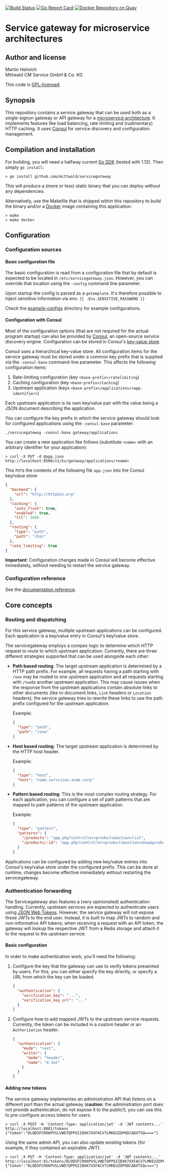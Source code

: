 [![Build Status](https://travis-ci.org/mittwald/servicegateway.svg?branch=master)](https://travis-ci.org/mittwald/servicegateway)
[![Go Report Card](https://goreportcard.com/badge/github.com/mittwald/servicegateway)](https://goreportcard.com/report/github.com/mittwald/servicegateway)
[![Docker Repository on Quay](https://quay.io/repository/mittwald/servicegateway/status "Docker Repository on Quay")](https://quay.io/repository/mittwald/servicegateway)

# Service gateway for microservice architectures

## Author and license

Martin Helmich  
Mittwald CM Service GmbH & Co. KG

This code is [GPL-licensed](LICENSE.txt).

## Synopsis

This repository contains a service gateway that can be used both as a
single-signon gateway or API gateway for a [microservice architecture][fowler-microservices].
It implements features like load balancing, rate limiting and (rudimentary) HTTP
caching. It uses [Consul][consul] for service discovery and configuration
management.

## Compilation and installation

For building, you will need a halfway current [Go SDK][go] (tested with 1.12). Then simply `go install`:

```shellsession
> go install github.com/mittwald/servicegateway
```

This will produce a (more or less) static binary that you can deploy without any
dependencies.

Alternatively, use the Makefile that is shipped within this repository to build
the binary and/or a [Docker][docker] image containing this application:

```shellsession
> make
> make docker
```

## Configuration

### Configuration sources

#### Basic configuration file

The basic configuration is read from a configuration file that by default is
expected to be located in `/etc/servicegateway.json`. However, you can override
that location using the `-config` command line parameter.

Upon startup the config is parsed as a `gotemplate`.
It's therefore possible to inject sensitive information via env: `{{ .Env.SENSITIVE_PASSWORD }}`

Check the [example-configs](example-configs) directory for example
configurations.

#### Configuration with Consul

Most of the configuration options (that are not required for the actual program
startup) can also be provided by [Consul][consul], an open-source service
discovery engine. Configuration can be stored in Consul's [key-value store][consul-kv].

Consul uses a hierarchical key-value store. All configuration items for the
service gateway must be stored under a common key prefix that is supplied via
the `-consul-base` command-line parameter. This affects the following
configuration items:

1.  Rate-limiting configuration (key `<base-prefix>/ratelimiting`)
2.  Caching configuration (key `<base-prefix>/caching`)
3.  Upstream application (keys `<base-prefix>/applications/<app-identifier>`)

Each upstream application is its own key/value pair with the value being a JSON
document describing the application.

You can configure the key prefix in which the service gateway should look for
configured applications using the `-consul-base` parameter:

    ./servicegateway -consul-base gateway/applications

You can create a new application like follows (substitute `<name>` with an
arbitrary identifier for your application):

```shellsession
> curl -X PUT -d @app.json http://localhost:8500/v1/kv/gateway/applications/<name>
```

This `PUT`s the contents of the following file `app.json` into the Consul
key/value store:

```json
{
  "backend": {
    "url": "http://httpbin.org"
  },
  "caching": {
    "auto_flush": true,
    "enabled": true,
    "ttl": 3600
  },
  "routing": {
    "type": "path",
    "path": "/bin"
  },
  "rate_limiting": true
}
```

**Important**: Configuration changes made in Consul will become effective
immediately, without needing to restart the service gateway.

### Configuration reference

See the [documentation reference](docs/configuration.md).

## Core concepts

### Routing and dispatching

For this service gateway, multiple upstream applications can be configured. Each
application is a key/value entry in Consul's key/value store.

The servicegateway employs a compex logic to determine which HTTP request to
route to which upstream application. Currently, there are three different
strategies supported that can be used alongside each other:

-   **Path based routing**: The target upstream application is determined by a
    HTTP path prefix. For example, all requests having a path starting with
    `/one` may be routed to one upstream application and all requests starting
    with `/two`to another upstream application. This may cause issues when the
    response from the upstream applications contain absolute links to other
    documents (like in-document links, `Link` headers or `Location` headers);
    the service gateway tries to rewrite these links to use the path prefix
    configured for the upstream application.

    Example:

    ```json
    {
      "type": "path",
      "path": "/one"
    }
    ```

-   **Host based routing**: The target upstream application is determined by
    the HTTP host header.

    Example:

    ```json
    {
      "type": "host",
      "host": "name.servcices.acme.corp"
    }
    ```

-   **Pattern based routing**: This is the most complex routing strategy. For
    each application, you can configure a set of path patterns that are mapped
    to path patterns of the upstream application.

    Example:

    ```json
    {
      "type": "pattern",
      "patterns": {
        "/products": "app.php?controller=products&action=list",
        "/products/:id": "app.php?controller=products&action=show&product_id=:id"
      }
    }
    ```

Applications can be configured by adding new key/value entries into Consul's
key/value store under the configured prefix. This can be done at runtime;
changes become effective immediately without restarting the servicegateway.

### Authentication forwarding

The Servicegateway also features a (very opinionated) authentication handling.
Currently, upstream services are expected to authenticate users using
[JSON Web Tokens][jwt]. However, the service gateway will not expose these JWTs
to the end user. Instead, it is built to map JWTs to random and non-informative
API tokens; when receiving a request with an API token, the gateway will lookup
the respective JWT from a Redis storage and attach it to the request to the
upstream service.

#### Basic configuration

In order to make authentication work, you'll need the following:

1.  Configure the key that the gateway can use to verify tokens presented by
    users. For this, you can either specify the key directly, or specify a URL
    from which the key can be loaded.

    ```json
    {
      "authentication": {
        "verification_key": "...",
        "verification_key_url": "..."
      }
    }
    ```

2.  Configure how to add mapped JWTs to the upstream service requests.
    Currently, the token can be included in a custom header or an
    `Authorization` header.

    ```json
    {
      "authentication": {
        "mode": "rest",
        "writer": {
          "mode": "header",
          "name": "X-Jwt"
        }
      }
    }
    ```

#### Adding new tokens

The service gateway implementes an administration API that listens on a
different port than the actual gateway (**caution**: the administration port
does not provide authentication, do not expose it to the public!); you can use
this to pre-configure access tokens for users.

```shellsession
> curl -X POST -H 'Content-Type: application/jwt' -d 'JWT contents...' http://localhost:8081/tokens
{"token":"DLOD5FCRO6PVSLVWD7QPPGIIBXK7XXFACV7LMKEUZOP6DCADXTSQ===="}
```

Using the same admin API, you can also update existing tokens (for example, if
they contained an expirable JWT):

```shellsession
> curl -X PUT -H 'Content-Type: application/jwt' -d 'JWT contents...' http://localhost:81/tokens/DLOD5FCRO6PVSLVWD7QPPGIIBXK7XXFACV7LMKEUZOP6DCADXTSQ%3D%3D%3D%3D
{"token":"DLOD5FCRO6PVSLVWD7QPPGIIBXK7XXFACV7LMKEUZOP6DCADXTSQ===="}
```

[consul]: https://consul.io
[consul-kv]: https://www.consul.io/docs/agent/http/kv.html
[docker]: https://www.docker.com
[fowler-microservices]: http://martinfowler.com/articles/microservices.html
[go]: https://golang.org/dl/
[go-duration]: https://golang.org/pkg/time/#ParseDuration
[jwt]: http://jwt.io/
